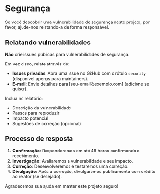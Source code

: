 # Segurança

Se você descobrir uma vulnerabilidade de segurança neste projeto, por favor, ajude-nos relatando-a de forma responsável.

## Relatando vulnerabilidades

**Não** crie issues públicas para vulnerabilidades de segurança.

Em vez disso, relate através de:

- **Issues privadas**: Abra uma issue no GitHub com o rótulo `security` (disponível apenas para maintainers).
- **E-mail**: Envie detalhes para [seu-email@exemplo.com] (adicione se quiser).

Inclua no relatório:
- Descrição da vulnerabilidade
- Passos para reproduzir
- Impacto potencial
- Sugestões de correção (opcional)

## Processo de resposta

1. **Confirmação**: Responderemos em até 48 horas confirmando o recebimento.
2. **Investigação**: Avaliaremos a vulnerabilidade e seu impacto.
3. **Correção**: Desenvolveremos e testaremos uma correção.
4. **Divulgação**: Após a correção, divulgaremos publicamente com crédito ao relator (se desejado).

Agradecemos sua ajuda em manter este projeto seguro!
